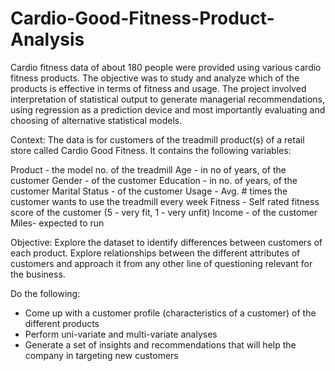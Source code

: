 # Cardio-Good-Fitness-Product-Analysis
Cardio fitness data of about 180 people were provided using various cardio fitness products. The objective was to study and analyze which of the products is  effective in terms of fitness and usage. The project involved interpretation of statistical output to generate managerial recommendations, using regression as a prediction device and most importantly evaluating and choosing of alternative statistical models.


Context:
The data is for customers of the treadmill product(s) of a retail store called Cardio Good Fitness. It contains the following variables:

Product - the model no. of the treadmill
Age - in no of years, of the customer
Gender - of the customer
Education - in no. of years, of the customer
Marital Status - of the customer
Usage - Avg. # times the customer wants to use the treadmill every week
Fitness - Self rated fitness score of the customer (5 - very fit, 1 - very unfit)
Income - of the customer
Miles- expected to run


Objective:
Explore the dataset to identify differences between customers of each product. Explore relationships between the different attributes 
of customers and approach it from any other line of questioning relevant for the business.


Do the following:
- Come up with a customer profile (characteristics of a customer) of the different products
- Perform uni-variate and multi-variate analyses
- Generate a set of insights and recommendations that will help the company in targeting new customers
